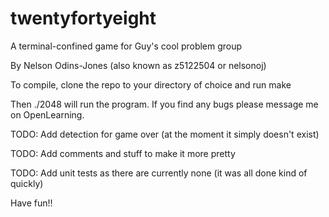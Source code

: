 # twentyfortyeight
A terminal-confined game for Guy's cool problem group

By Nelson Odins-Jones (also known as z5122504 or nelsonoj)

To compile, clone the repo to your directory of choice and run make

Then ./2048 will run the program.
If you find any bugs please message me on OpenLearning.

TODO: Add detection for game over (at the moment it simply doesn't exist)

TODO: Add comments and stuff to make it more pretty

TODO: Add unit tests as there are currently none (it was all done kind of quickly)

Have fun!!
